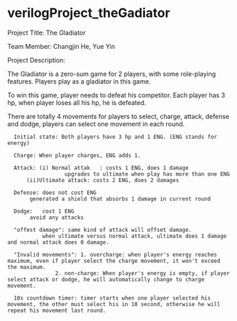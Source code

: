 # verilogProject_theGadiator

Project Title:  The Gladiator

Team Member: Changjin He, Yue Yin

Project Description:

  The Gladiator is a zero-sum game for 2 players, with some role-playing features. Players play as a gladiator in this game. 

  To win this game, player needs to defeat his competitor. Each player has 3 hp, when player loses all his hp, he is defeated.

  There are totally 4 movements for players to select, charge, attack, defense and dodge, players can select one movement in each round.

	  Initial state: Both players have 3 hp and 1 ENG. (ENG stands for energy)
	
	  Charge: When player charges, ENG adds 1.
    
	  Attack: (i) Normal attak   : costs 1 ENG, does 1 damage
		  		      upgrades to ultimate when play has more than one ENG
		  (ii)Ultimate attack: costs 2 ENG, does 2 damages
            
	  Defense: does not cost ENG
		   generated a shield that absorbs 1 damage in current round
             
	  Dodge:   cost 1 ENG
		   avoid any attacks

	  "offest damage": same kind of attack will offset damage.
			   when ultimate versus normal attack, ultimate does 1 damage and normal attack does 0 damage.		
	
	  "Invalid movements": 1. overcharge: when player's energy reaches maximum, even if player select the charge movement, it won't exceed the maximum.
			       2. non-charge: When player's energy is empty, if player select attack or dodge, he will automatically change to charge movement.
 
	  10s countdown timer: timer starts when one player selected his movement, the other must select his in 10 second, otherwise he will repeat his movement last round.
